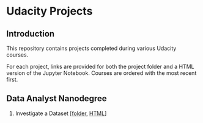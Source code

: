 # Udacity Projects

## Introduction
This repository contains projects completed during various Udacity courses.

For each project, links are provided for both the project folder and a HTML version of the Jupyter Notebook. Courses are ordered with the most recent first. 

## Data Analyst Nanodegree
1. Investigate a Dataset [[folder](<https://github.com/mattljones/udacity-projects/tree/main/1%20-%20Data%20Analyst%20Nanodegree/1%20-%20Investigate%20a%20Dataset>), [HTML](<https://htmlpreview.github.io/?https://github.com/mattljones/udacity-projects/blob/main/1%20-%20Data%20Analyst%20Nanodegree/1%20-%20Investigate%20a%20Dataset/project_investigate_a_dataset.html>)]